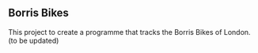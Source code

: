 ## Borris Bikes
This project to create a programme that tracks the Borris Bikes of London.
(to be updated)

